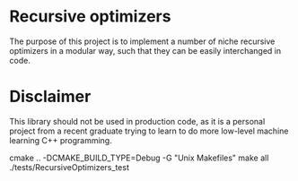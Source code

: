 # Recursive optimizers

The purpose of this project is to implement a number of niche recursive optimizers in a modular way, such that they can be easily interchanged in code. 

# Disclaimer
This library should not be used in production code, as it is a personal project from a recent graduate trying to learn to do more low-level machine learning C++ programming.


cmake .. -DCMAKE_BUILD_TYPE=Debug -G "Unix Makefiles"
make all
./tests/RecursiveOptimizers_test
